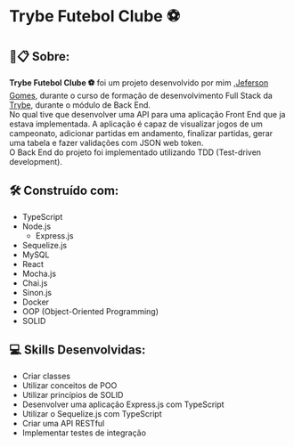 # Trybe Futebol Clube :soccer:

##  🚀📋 Sobre:

**Trybe Futebol Clube :soccer:**  foi um projeto desenvolvido por mim ,[Jeferson Gomes](https://www.linkedin.com/in/jefersongjr/),
durante o curso de formação de desenvolvimento Full Stack da [Trybe](https://www.betrybe.com/), durante o módulo de Back End. <br>
No qual tive que desenvolver uma API para uma aplicação Front End que ja estava implementada. A aplicação é capaz de visualizar jogos de um campeonato, adicionar partidas em andamento, finalizar partidas, gerar uma tabela e fazer validações com JSON web token. <br>
O Back End do projeto foi implementado utilizando TDD (Test-driven development).

## 🛠️ Construído com: 

 * TypeScript
  * Node.js
    * Express.js
 * Sequelize.js
  * MySQL
  * React
  *  Mocha.js
 *  Chai.js
 *  Sinon.js
  * Docker
  * OOP (Object-Oriented Programming)
  * SOLID


## :computer: Skills Desenvolvidas:

 
*  Criar classes
*  Utilizar conceitos de POO
*  Utilizar princípios de SOLID
*  Desenvolver uma aplicação Express.js com TypeScript
*  Utilizar o Sequelize.js com TypeScript
*  Criar uma API RESTful
*  Implementar testes de integração

